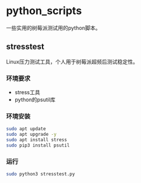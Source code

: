 # python_scripts
一些实用的树莓派测试用的python脚本。

## stresstest
Linux压力测试工具，个人用于树莓派超频后测试稳定性。

### 环境要求 ###
* stress工具
* python的psutil库

### 环境安装
``` bash
sudo apt update
sudo apt upgrade -y
sudo apt install stress
sudo pip3 install psutil
```
### 运行
``` bash
sudo python3 stresstest.py
```
